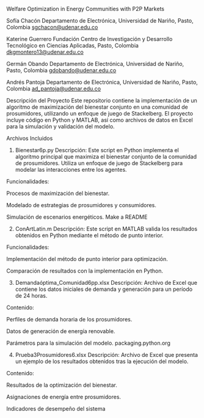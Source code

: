 
Welfare Optimization in Energy Communities with P2P Markets 

Sofía Chacón
Departamento de Electrónica, Universidad de Nariño, Pasto, Colombia
sgchacon@udenar.edu.co

Katerine Guerrero
Fundación Centro de Investigación y Desarrollo Tecnológico en Ciencias Aplicadas, Pasto, Colombia
dkgmontero13@udenar.edu.co

Germán Obando
Departamento de Electrónica, Universidad de Nariño, Pasto, Colombia
gdobando@udenar.edu.co

Andrés Pantoja
Departamento de Electrónica, Universidad de Nariño, Pasto, Colombia
ad_pantoja@udenar.edu.co

Descripción del Proyecto
Este repositorio contiene la implementación de un algoritmo de maximización del bienestar conjunto en una comunidad de prosumidores, utilizando un enfoque de juego de Stackelberg. El proyecto incluye código en Python y MATLAB, así como archivos de datos en Excel para la simulación y validación del modelo.

Archivos Incluidos
1. Bienestar6p.py
Descripción: Este script en Python implementa el algoritmo principal que maximiza el bienestar conjunto de la comunidad de prosumidores. Utiliza un enfoque de juego de Stackelberg para modelar las interacciones entre los agentes.​

Funcionalidades:

Procesos de maximización del bienestar.

Modelado de estrategias de prosumidores y consumidores.

Simulación de escenarios energéticos.​
Make a README

2. ConArtLatin.m
Descripción: Este script en MATLAB valida los resultados obtenidos en Python mediante el método de punto interior.​

Funcionalidades:

Implementación del método de punto interior para optimización.

Comparación de resultados con la implementación en Python.​

3. Demandaóptima_Comunidad6pp.xlsx
Descripción: Archivo de Excel que contiene los datos iniciales de demanda y generación para un período de 24 horas.​

Contenido:

Perfiles de demanda horaria de los prosumidores.

Datos de generación de energía renovable.

Parámetros para la simulación del modelo.​
packaging.python.org

4. Prueba3Prosumidores6.xlsx
Descripción: Archivo de Excel que presenta un ejemplo de los resultados obtenidos tras la ejecución del modelo.​

Contenido:

Resultados de la optimización del bienestar.

Asignaciones de energía entre prosumidores.

Indicadores de desempeño del sistema
